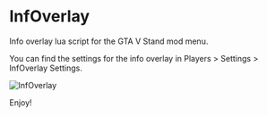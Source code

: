 # InfOverlay
Info overlay lua script for the GTA V Stand mod menu.

You can find the settings for the info overlay in Players > Settings > InfOverlay Settings.

![InfOverlay](https://user-images.githubusercontent.com/67374474/214446395-8f8623d4-cdb4-41cd-889b-63973b2ef5c0.PNG)

Enjoy!

